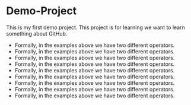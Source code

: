 # Demo-Project
This is my first demo project. This project is for learning we want to learn something about GitHub.
<ul>
  <li>Formally, in the examples above we have two different operators.</li>
  <li>Formally, in the examples above we have two different operators.</li>
  <li>Formally, in the examples above we have two different operators.</li>
  <li>Formally, in the examples above we have two different operators.</li>
  <li>Formally, in the examples above we have two different operators.</li>
  <li>Formally, in the examples above we have two different operators.</li>
  <li>Formally, in the examples above we have two different operators.</li>
  <li>Formally, in the examples above we have two different operators.</li>
  <li>Formally, in the examples above we have two different operators.</li>
</ul>
